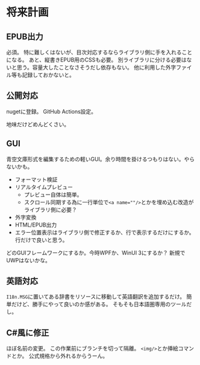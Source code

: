 # 将来計画
## EPUB出力
必須。
特に難しくはないが、目次対応するならライブラリ側に手を入れることになる。
あと、縦書きEPUB用のCSSも必要。
別ライブラリに分ける必要はないと思う。容量大したことなさそうだし依存もない。
他に利用した外字ファイル等も記録しておかないと。

## 公開対応
nugetに登録。
GitHub Actions設定。

地味だけどめんどくさい。

## GUI
青空文庫形式を編集するための軽いGUI。余り時間を掛けるつもりはない。やらないかも。

* フォーマット検証
* リアルタイムプレビュー
  * プレビュー自体は簡単。
  * スクロール同期する為に一行単位で`<a name=""/>`とかを埋め込む改造がライブラリ側に必要？
* 外字変換
* HTML/EPUB出力
* エラー位置表示はライブラリ側で修正するか、行で表示するだけにするか。行だけで良いと思う。

どのGUIフレームワークにするか。今時WPFか、WinUI 3にするか？
新規でUWPはないかな。

## 英語対応
`I18n.MSG`に置いてある辞書をリソースに移動して英語翻訳を追加するだけ。
簡単だけど、勝手にやって良いのか感がある。
そもそも日本語圏専用のツールだし。

## C#風に修正
ほぼ名前の変更。
この作業前にブランチを切って隔離。
`<img/>`とか挿絵コマンドとか。
公式規格から外れるからうーん。